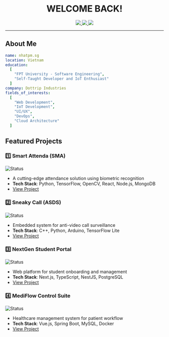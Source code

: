 # <div align="center">WELCOME BACK!</div>



<div align="center">
  <a href="https://facebook.com/nhatpmsg">
    <img src="https://img.shields.io/badge/Facebook-%231877F2.svg?style=for-the-badge&logo=Facebook&logoColor=white"/>
  </a>
  <a href="mailto:nhatpm.sg@gmail.com">
    <img src="https://img.shields.io/badge/Gmail-D14836?style=for-the-badge&logo=gmail&logoColor=white"/>
  </a>
  <a href="https://github.com/nhatpmse">
    <img src="https://img.shields.io/badge/github-%23121011.svg?style=for-the-badge&logo=github&logoColor=white"/>
  </a>
</div>

---

## About Me
```yaml
name: nhatpm.sg
location: Vietnam
education:
  [
    "FPT University - Software Engineering",
    "Self-Taught Developer and IoT Enthusiast"
  ]
company: Dottrip Industries
fields_of_interests:
  [
    "Web Development",
    "IoT Development",
    "UI/UX",
    "DevOps",
    "Cloud Architecture"
  ]
```


## Featured Projects

### 1️⃣ Smart Attenda (SMA)
![Status](https://img.shields.io/badge/Status-Completed-success?style=for-the-badge)
- A cutting-edge attendance solution using biometric recognition
- **Tech Stack**: Python, TensorFlow, OpenCV, React, Node.js, MongoDB
- [View Project](https://github.com/nhatpmsg/smart-attenda)

### 2️⃣ Sneaky Call (ASDS)
![Status](https://img.shields.io/badge/Status-In%20Progress-yellow?style=for-the-badge)
- Embedded system for anti-video call surveillance
- **Tech Stack**: C++, Python, Arduino, TensorFlow Lite
- [View Project](https://github.com/nhatpmsg/sneaky-call)

### 3️⃣ NextGen Student Portal
![Status](https://img.shields.io/badge/Status-Completed-success?style=for-the-badge)
- Web platform for student onboarding and management
- **Tech Stack**: Next.js, TypeScript, NestJS, PostgreSQL
- [View Project](https://github.com/nhatpmsg/nextgen-portal)

### 4️⃣ MediFlow Control Suite
![Status](https://img.shields.io/badge/Status-Active-blue?style=for-the-badge)
- Healthcare management system for patient workflow
- **Tech Stack**: Vue.js, Spring Boot, MySQL, Docker
- [View Project](https://github.com/nhatpmsg/mediflow)







